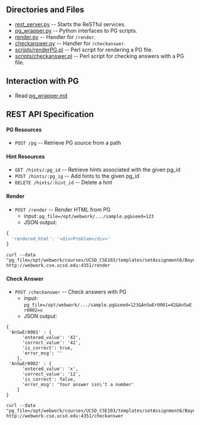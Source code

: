 ## Directories and Files
- [rest_server.py](rest_server.py) -- Starts the ReSTful services.
- [pg_wrapper.py](pg_wrapper.py) -- Python interfaces to PG scripts.
- [render.py](render.py) -- Handler for ``/render``.
- [checkanswer.py](checkanswer.py) -- Handler for ``/checkanswer``.
- [scripts/renderPG.pl](scripts/renderPG.pl) -- Perl script for rendering a PG file.
- [scripts/checkanswer.pl](scripts/checkanswer.pl) -- Perl script for checking answers with a PG file.

## Interaction with PG
- Read [pg_wrapper.md](pg_wrapper.md)


## REST API Specification

#### PG Resources
  - ```POST /pg``` -- Retrieve PG source from a path 

#### Hint Resources
  - ```GET /hints/:pg_id``` -- Retrieve hints associated with the given pg_id
  - ```POST /hints/:pg_ig``` -- Add hints to the given pg_id
  - ```DELETE /hints/:hint_id``` -- Delete a hint

#### Render
  - ```POST /render``` -- Render HTML from PG
    - input: ```pg_file=/opt/webwork/.../sample.pg&seed=123```
    - JSON output: 

```javascript
{ 
  'rendered_html': '<div>Problem</div>' 
}
```

```
curl --data "pg_file=/opt/webwork/courses/UCSD_CSE103/templates/setAssignment6/BayesBurglary.pg&seed=5000" http://webwork.cse.ucsd.edu:4351/render
```


#### Check Answer
  - ``POST /checkanswer`` -- Check answers with PG
    - input: ``pg_file=/opt/webwork/.../sample.pg&seed=123&AnSwEr0001=42&AnSwEr0002=x``
    - JSON output: 

```javascipt
{ 
 'AnSwEr0001' : {
      'entered_value': '42',
      'correct_value': '42',
      'is_correct': true,
      'error_msg': ''
    },
 'AnSwEr0002' : {
      'entered_value': 'x',
      'correct_value': '12',
      'is_correct': false,
      'error_msg': 'Your answer isn\'t a number'
    }
}
```

```
curl --data "pg_file=/opt/webwork/courses/UCSD_CSE103/templates/setAssignment6/BayesBurglary.pg&seed=5000&AnSwEr0001=10" http://webwork.cse.ucsd.edu:4351/checkanswer
```
